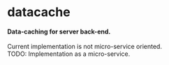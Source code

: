 # datacache
**Data-caching for server back-end.**\
<br />
Current implementation is not micro-service oriented.\
TODO: Implementation as a micro-service.
